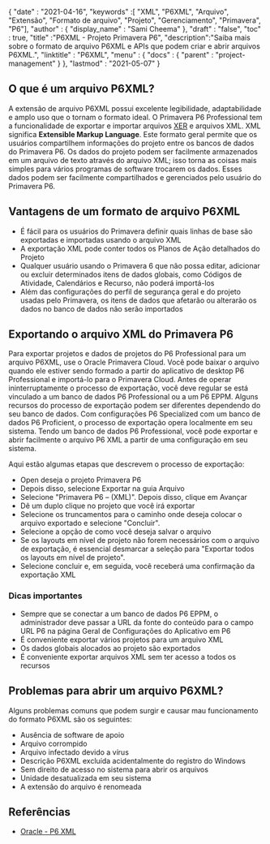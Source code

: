 {
  "date" : "2021-04-16",
  "keywords" :[ "XML", "P6XML", "Arquivo", "Extensão", "Formato de arquivo", "Projeto", "Gerenciamento", "Primavera", "P6"],
  "author" : {
    "display_name" : "Sami Cheema"
},
  "draft" : "false",
  "toc" : true,
  "title" :"P6XML - Projeto Primavera P6",
  "description":"Saiba mais sobre o formato de arquivo P6XML e APIs que podem criar e abrir arquivos P6XML.",
  "linktitle" : "P6XML",
  "menu" : {
    "docs" : {
      "parent" : "project-management"
}
},
  "lastmod" : "2021-05-07"
}

## O que é um arquivo P6XML? ##

A extensão de arquivo P6XML possui excelente legibilidade, adaptabilidade e amplo uso que o tornam o formato ideal. O Primavera P6 Professional tem a funcionalidade de exportar e importar arquivos [XER](/pt/project-management/xer) e arquivos XML. XML significa **Extensible Markup Language**. Este formato geral permite que os usuários compartilhem informações do projeto entre os bancos de dados do Primavera P6. Os dados do projeto podem ser facilmente armazenados em um arquivo de texto através do arquivo XML; isso torna as coisas mais simples para vários programas de software trocarem os dados. Esses dados podem ser facilmente compartilhados e gerenciados pelo usuário do Primavera P6.

## Vantagens de um formato de arquivo P6XML ##

* É fácil para os usuários do Primavera definir quais linhas de base são exportadas e importadas usando o arquivo XML
* A exportação XML pode conter todos os Planos de Ação detalhados do Projeto
* Qualquer usuário usando o Primavera 6 que não possa editar, adicionar ou excluir determinados itens de dados globais, como Códigos de Atividade, Calendários e Recurso, não poderá importá-los
* Além das configurações do perfil de segurança geral e do projeto usadas pelo Primavera, os itens de dados que afetarão ou alterarão os dados no banco de dados não serão importados

## Exportando o arquivo XML do Primavera P6 ##

Para exportar projetos e dados de projetos do P6 Professional para um arquivo P6XML, use o Oracle Primavera Cloud. Você pode baixar o arquivo quando ele estiver sendo formado a partir do aplicativo de desktop P6 Professional e importá-lo para o Primavera Cloud. Antes de operar ininterruptamente o processo de exportação, você deve regular se está vinculado a um banco de dados P6 Professional ou a um P6 EPPM. Alguns recursos do processo de exportação podem ser diferentes dependendo do seu banco de dados. Com configurações P6 Specialized com um banco de dados P6 Proficient, o processo de exportação opera localmente em seu sistema. Tendo um banco de dados P6 Professional, você pode exportar e abrir facilmente o arquivo P6 XML a partir de uma configuração em seu sistema.

Aqui estão algumas etapas que descrevem o processo de exportação:

* Open deseja o projeto Primavera P6
* Depois disso, selecione Exportar na guia Arquivo
* Selecione "Primavera P6 – (XML)". Depois disso, clique em Avançar
* Dê um duplo clique no projeto que você irá exportar
* Selecione os truncamentos para o caminho onde deseja colocar o arquivo exportado e selecione "Concluir".
* Selecione a opção de como você deseja salvar o arquivo
* Se os layouts em nível de projeto não forem necessários com o arquivo de exportação, é essencial desmarcar a seleção para "Exportar todos os layouts em nível de projeto".
* Selecione concluir e, em seguida, você receberá uma confirmação da exportação XML

### Dicas importantes ###

* Sempre que se conectar a um banco de dados P6 EPPM, o administrador deve passar a URL da fonte do conteúdo para o campo URL P6 na página Geral de Configurações do Aplicativo em P6
* É conveniente exportar vários projetos para um arquivo XML
* Os dados globais alocados ao projeto são exportados
* É conveniente exportar arquivos XML sem ter acesso a todos os recursos
  


## Problemas para abrir um arquivo P6XML? ##

Alguns problemas comuns que podem surgir e causar mau funcionamento do formato P6XML são os seguintes:

* Ausência de software de apoio
* Arquivo corrompido
* Arquivo infectado devido a vírus
* Descrição P6XML excluída acidentalmente do registro do Windows
* Sem direito de acesso no sistema para abrir os arquivos
* Unidade desatualizada em seu sistema
* A extensão do arquivo é renomeada
 

## Referências ##

* [Oracle - P6 XML](https://docs.oracle.com/cd/E80480_01/English/admin/p6_eppm_xml_import_guide/190894.htm)

